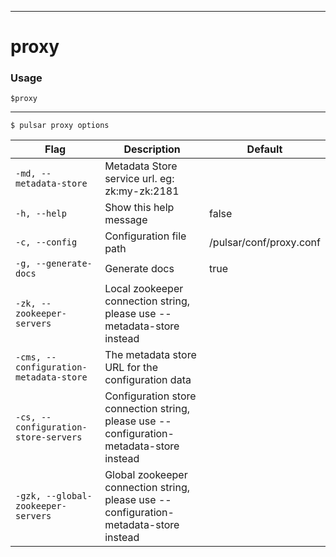 ------------

# proxy

### Usage

`$proxy`

------------



```bdocs-tab:example_shell
$ pulsar proxy options
```

|Flag|Description|Default|
|---|---|---|
| `-md, --metadata-store` | Metadata Store service url. eg: zk:my-zk:2181||
| `-h, --help` | Show this help message|false|
| `-c, --config` | Configuration file path|/pulsar/conf/proxy.conf|
| `-g, --generate-docs` | Generate docs|true|
| `-zk, --zookeeper-servers` | Local zookeeper connection string, please use --metadata-store instead||
| `-cms, --configuration-metadata-store` | The metadata store URL for the configuration data||
| `-cs, --configuration-store-servers` | Configuration store connection string, please use --configuration-metadata-store instead||
| `-gzk, --global-zookeeper-servers` | Global zookeeper connection string, please use --configuration-metadata-store instead||

